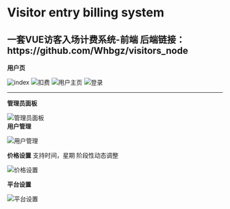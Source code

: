# Visitor entry billing system
<h2>一套VUE访客入场计费系统-前端 后端链接：https://github.com/Whbgz/visitors_node  </h2>

**用户页**  

![index](https://raw.githubusercontent.com/Whbgz/visitors_vue/refs/heads/main/index.PNG "index")
![扣费](https://raw.githubusercontent.com/Whbgz/visitors_vue/refs/heads/main/%E6%89%A3%E8%B4%B9.PNG "扣费")
![用户主页](https://raw.githubusercontent.com/Whbgz/visitors_vue/refs/heads/main/user-center.PNG "用户主页")
![登录](https://raw.githubusercontent.com/Whbgz/visitors_vue/refs/heads/main/login.PNG "登录")  


---

**管理员面板**  

![管理员面板](https://raw.githubusercontent.com/Whbgz/visitors_vue/refs/heads/main/admin-dashboard.png "管理员面板")  
**用户管理**  

![用户管理](https://raw.githubusercontent.com/Whbgz/visitors_vue/refs/heads/main/admin-users.PNG "用户管理")  

**价格设置** 支持时间，星期 阶段性动态调整  

![价格设置](https://raw.githubusercontent.com/Whbgz/visitors_vue/refs/heads/main/admin-price-settings.PNG "价格设置")  

**平台设置**  

![平台设置](https://raw.githubusercontent.com/Whbgz/visitors_vue/refs/heads/main/admin-settings.PNG "平台设置")  
